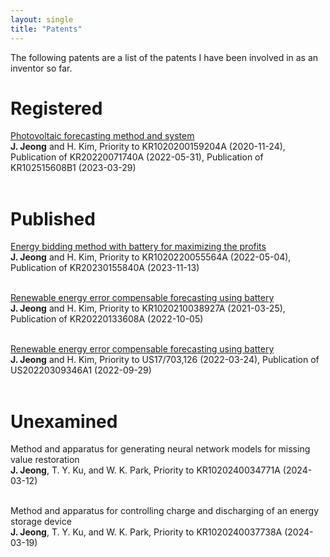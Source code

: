 ```yaml
---
layout: single
title: "Patents"
---
```


The following patents are a list of the patents I have been involved in as an inventor so far.

# __Registered__<br/>

[Photovoltaic forecasting method and system](https://patents.google.com/patent/KR102515608B1/en)<br/>
__J. Jeong__ and H. Kim, Priority to KR1020200159204A (2020-11-24), Publication of KR20220071740A (2022-05-31), Publication of KR102515608B1 (2023-03-29)<br/><br/>

# __Published__<br/>

[Energy bidding method with battery for maximizing the profits](https://patents.google.com/patent/KR20230155840A/en)<br/>
__J. Jeong__ and H. Kim, Priority to KR1020220055564A (2022-05-04), Publication of KR20230155840A (2023-11-13)<br/><br/>

[Renewable energy error compensable forecasting using battery](https://patents.google.com/patent/KR20220133608A/en)<br/>
__J. Jeong__ and H. Kim, Priority to KR1020210038927A (2021-03-25), Publication of KR20220133608A (2022-10-05)<br/><br/>

[Renewable energy error compensable forecasting using battery](https://patents.google.com/patent/US20220309346A1/en)<br/>
__J. Jeong__ and H. Kim, Priority to US17/703,126 (2022-03-24), Publication of US20220309346A1 (2022-09-29)<br/><br/>

# __Unexamined__<br/>

Method and apparatus for generating neural network models for missing value restoration<br/>
__J. Jeong__, T. Y. Ku, and W. K. Park, Priority to KR1020240034771A (2024-03-12)<br/><br/>

Method and apparatus for controlling charge and discharging of an energy storage device<br/>
__J. Jeong__, T. Y. Ku, and W. K. Park, Priority to KR1020240037738A (2024-03-19)<br/><br/>

